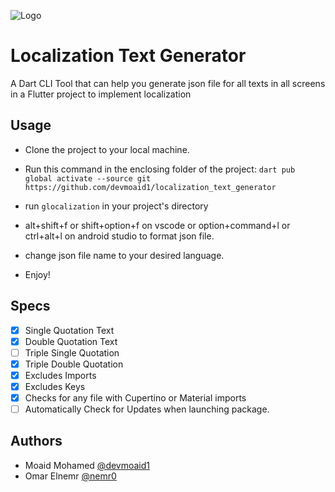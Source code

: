 ![Logo](https://i.ibb.co/gD1mMqS/glocalization.png)

# Localization Text Generator

A Dart CLI Tool that can help you generate json file for all texts in all screens in a Flutter project to implement localization

## Usage

- Clone the project to your local machine.
- Run this command in the enclosing folder of the project:
  `dart pub global activate --source git https://github.com/devmoaid1/localization_text_generator`

- run `glocalization` in your project's directory
- alt+shift+f or shift+option+f on vscode or option+command+l or ctrl+alt+l on android studio to format json file.
- change json file name to your desired language.
- Enjoy!

## Specs

- [x] Single Quotation Text
- [x] Double Quotation Text
- [ ] Triple Single Quotation
- [x] Triple Double Quotation
- [x] Excludes Imports
- [x] Excludes Keys
- [x] Checks for any file with Cupertino or Material imports
- [ ] Automatically Check for Updates when launching package.

## Authors

- Moaid Mohamed [@devmoaid1](https://www.github.com/devmoaid1)
- Omar Elnemr [@nemr0](https://www.github.com/nemr0)
